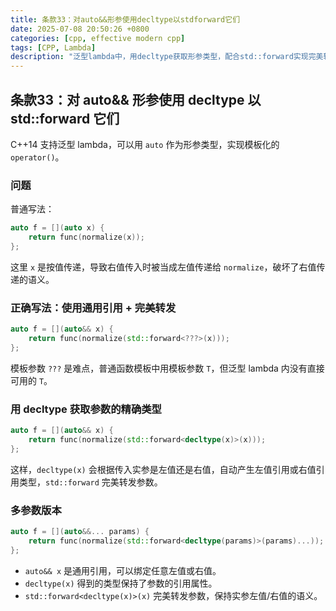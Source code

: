 ```yaml
---
title: 条款33：对auto&&形参使用decltype以stdforward它们
date: 2025-07-08 20:50:26 +0800
categories: [cpp, effective modern cpp]
tags: [CPP, Lambda]
description: "泛型lambda中，用decltype获取形参类型，配合std::forward实现完美转发，保持参数左/右值属性。"
---
```

## 条款33：对 auto&& 形参使用 decltype 以 std::forward 它们

C++14 支持泛型 lambda，可以用 `auto` 作为形参类型，实现模板化的 `operator()`。

### 问题

普通写法：

```cpp
auto f = [](auto x) {
    return func(normalize(x));
};
```

这里 `x` 是按值传递，导致右值传入时被当成左值传递给 `normalize`，破坏了右值传递的语义。

### 正确写法：使用通用引用 + 完美转发

```cpp
auto f = [](auto&& x) {
    return func(normalize(std::forward<???>(x)));
};
```

模板参数 `???` 是难点，普通函数模板中用模板参数 `T`，但泛型 lambda 内没有直接可用的 `T`。

### 用 decltype 获取参数的精确类型

```cpp
auto f = [](auto&& x) {
    return func(normalize(std::forward<decltype(x)>(x)));
};
```

这样，`decltype(x)` 会根据传入实参是左值还是右值，自动产生左值引用或右值引用类型，`std::forward` 完美转发参数。

### 多参数版本

```cpp
auto f = [](auto&&... params) {
    return func(normalize(std::forward<decltype(params)>(params)...));
};
```

- `auto&& x` 是通用引用，可以绑定任意左值或右值。
- `decltype(x)` 得到的类型保持了参数的引用属性。
- `std::forward<decltype(x)>(x)` 完美转发参数，保持实参左值/右值的语义。